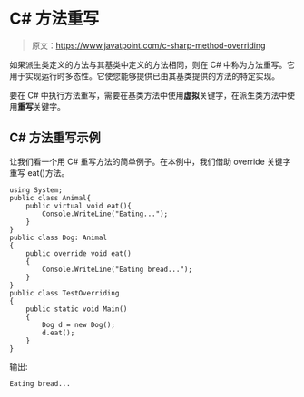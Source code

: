 # C# 方法重写

> 原文：<https://www.javatpoint.com/c-sharp-method-overriding>

如果派生类定义的方法与其基类中定义的方法相同，则在 C# 中称为方法重写。它用于实现运行时多态性。它使您能够提供已由其基类提供的方法的特定实现。

要在 C# 中执行方法重写，需要在基类方法中使用**虚拟**关键字，在派生类方法中使用**重写**关键字。

## C# 方法重写示例

让我们看一个用 C# 重写方法的简单例子。在本例中，我们借助 override 关键字重写 eat()方法。

```
using System;
public class Animal{
    public virtual void eat(){
        Console.WriteLine("Eating...");
    }
}
public class Dog: Animal
{
    public override void eat()
    {
        Console.WriteLine("Eating bread...");
    }
}
public class TestOverriding
{
    public static void Main()
    {
        Dog d = new Dog();
        d.eat();
    }
}

```

输出:

```
Eating bread...

```